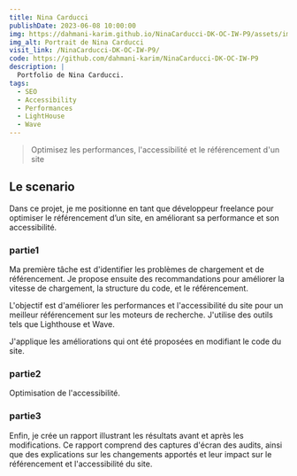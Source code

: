 ```yaml
---
title: Nina Carducci
publishDate: 2023-06-08 10:00:00
img: https://dahmani-karim.github.io/NinaCarducci-DK-OC-IW-P9/assets/images/nina.webp
img_alt: Portrait de Nina Carducci
visit_link: /NinaCarducci-DK-OC-IW-P9/
code: https://github.com/dahmani-karim/NinaCarducci-DK-OC-IW-P9
description: |
  Portfolio de Nina Carducci.
tags:
  - SEO
  - Accessibility
  - Performances
  - LightHouse
  - Wave
---
```


> Optimisez les performances, l'accessibilité et le référencement d'un site

## Le scenario

Dans ce projet, je me positionne en tant que développeur freelance pour optimiser le référencement d’un site, en améliorant sa performance et son accessibilité. 


### partie1

Ma première tâche est d'identifier les problèmes de chargement et de référencement.
Je propose ensuite des recommandations pour améliorer la vitesse de chargement, la structure du code, et le référencement.

L'objectif est d'améliorer les performances et l'accessibilité du site pour un meilleur référencement sur les moteurs de recherche.
J'utilise des outils tels que Lighthouse et Wave.

J'applique les améliorations qui ont été proposées en modifiant le code du site.

### partie2

Optimisation de l'accessibilité.

### partie3

Enfin, je crée un rapport illustrant les résultats avant et après les modifications. Ce rapport comprend des captures d'écran des audits, ainsi que des explications sur les changements apportés et leur impact sur le référencement et l'accessibilité du site.
